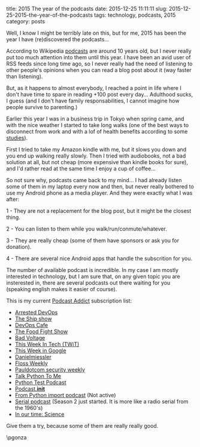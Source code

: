title: 2015 The year of the podcasts
date: 2015-12-25 11:11:11
slug: 2015-12-25-2015-the-year-of-the-podcasts
tags: technology, podcasts, 2015
category: posts

Well, I know I might be terribly late on this, but for me, 2015 has been the year I have (re)discovered the podcasts...

According to Wikipedia [podcasts](https://en.wikipedia.org/wiki/Podcast) are around 10 years old, but I never really put too much attention into them until this year. I have been an avid user of RSS feeds since long time ago, so I never really had the need of listening to other people's opinions when you can read a blog post about it (way faster than listening).

But, as it happens to almost everybody, I reached a point in life where I don't have time to spare in reading +100 post every day... Adulthood sucks, I guess (and I don't have family responsabilities, I cannot imagine how people survive to parenting.)

Earlier this year I was in a business trip in Tokyo when spring came, and with the nice weather I started to take long walks (one of the best ways to disconnect from work and with a lof of health benefits according to some [studies](http://content.onlinejacc.org/article.aspx?articleID=2108914)). 

First I tried to take my Amazon kindle with me, but it slows you down and you end up walking really slowly. Then I tried with audiobooks, not a bad solution at all, but not cheap (more expensive than kindle books for sure), and I'd rather read at the same time I enjoy a cup of coffee...

So not sure why, podcasts came back to my mind... I had already listen some of them in my laptop every now and then, but never really bothered to use my Android phone as a media player. And they were exactly what I was after:

1 - They are not a replacement for the blog post, but it might be the closest thing.

2 - You can listen to them while you walk/run/conmute/whatever.

3 - They are really cheap (some of them have sponsors or ask you for donation).

4 - There are several nice Android apps that handle the subscrition for you.

The number of available podcast is incredible. In my case I am mostly interested in technology, but I am sure that, on any given topic you are insterested in, there are several podcasts out there waiting for you (speaking english makes it easier of course). 

This is my current [Podcast Addict](https://play.google.com/store/apps/details?id=com.bambuna.podcastaddict&hl=en) subscription list:

- [Arrested DevOps](http://www.arresteddevops.com/)
- [The Ship show](http://theshipshow.com/)
- [DevOps Cafe](http://devopscafe.org/)
- [The Food Fight Show](http://foodfight.libsyn.com)
- [Bad Voltage](http://www.badvoltage.org/)
- [This Week In Tech (TWiT)](https://twit.tv/shows/this-week-in-tech)
- [This Week in Google](http://twit.tv/twig)
- [Danielmiessler](https://danielmiessler.com/podcast/)
- [Floss Weekly](https://twit.tv/shows/floss-weekly)
- [Pauldotcom security weekly](http://securityweekly.com/portfolio/security-weekly/)
- [Talk Python To Me](http://talkpython.fm/)
- [Python Test Podcast](http://pythontesting.net/test-podcast/)
- [Podcast.__init__](http://podcastinit.com/)
- [From Python import podcast](http://frompythonimportpodcast.com/) (Not active)
- [Serial podcast](http://serialpodcast.org/) (Season 2 just started. It is more like a radio serial from the 1960's)
- [In our time: Science](http://www.bbc.co.uk/programmes/p01gyd7j)

Give them a try, because some of them are really really good.

\\pgonza
